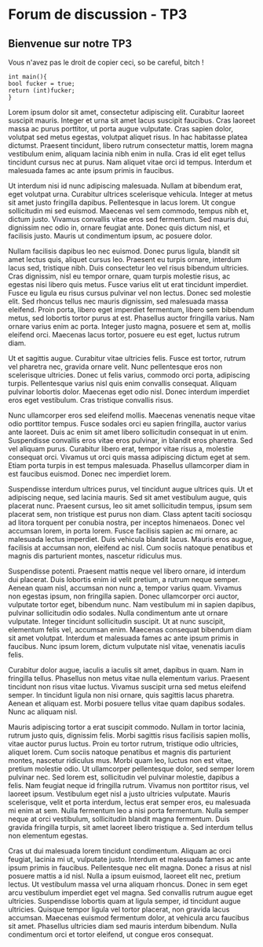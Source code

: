 # Forum de discussion - TP3

## Bienvenue sur notre TP3

Vous n'avez pas le droit de copier ceci, so be careful, bitch !

    int main(){
    bool fucker = true;
    return (int)fucker;
    }

Lorem ipsum dolor sit amet, consectetur adipiscing elit. Curabitur laoreet suscipit mauris. Integer et urna sit amet lacus suscipit faucibus. Cras laoreet massa ac purus porttitor, ut porta augue vulputate. Cras sapien dolor, volutpat sed metus egestas, volutpat aliquet risus. In hac habitasse platea dictumst. Praesent tincidunt, libero rutrum consectetur mattis, lorem magna vestibulum enim, aliquam lacinia nibh enim in nulla. Cras id elit eget tellus tincidunt cursus nec at purus. Nam aliquet vitae orci id tempus. Interdum et malesuada fames ac ante ipsum primis in faucibus.

Ut interdum nisi id nunc adipiscing malesuada. Nullam at bibendum erat, eget volutpat urna. Curabitur ultrices scelerisque vehicula. Integer at metus sit amet justo fringilla dapibus. Pellentesque in lacus lorem. Ut congue sollicitudin mi sed euismod. Maecenas vel sem commodo, tempus nibh et, dictum justo. Vivamus convallis vitae eros sed fermentum. Sed mauris dui, dignissim nec odio in, ornare feugiat ante. Donec quis dictum nisl, et facilisis justo. Mauris ut condimentum ipsum, ac posuere dolor.

Nullam facilisis dapibus leo nec euismod. Donec purus ligula, blandit sit amet lectus quis, aliquet cursus leo. Praesent eu turpis ornare, interdum lacus sed, tristique nibh. Duis consectetur leo vel risus bibendum ultricies. Cras dignissim, nisl eu tempor ornare, quam turpis molestie risus, ac egestas nisi libero quis metus. Fusce varius elit ut erat tincidunt imperdiet. Fusce eu ligula eu risus cursus pulvinar vel non lectus. Donec sed molestie elit. Sed rhoncus tellus nec mauris dignissim, sed malesuada massa eleifend. Proin porta, libero eget imperdiet fermentum, libero sem bibendum metus, sed lobortis tortor purus at est. Phasellus auctor fringilla varius. Nam ornare varius enim ac porta. Integer justo magna, posuere et sem at, mollis eleifend orci. Maecenas lacus tortor, posuere eu est eget, luctus rutrum diam.

Ut et sagittis augue. Curabitur vitae ultricies felis. Fusce est tortor, rutrum vel pharetra nec, gravida ornare velit. Nunc pellentesque eros non scelerisque ultricies. Donec ut felis varius, commodo orci porta, adipiscing turpis. Pellentesque varius nisl quis enim convallis consequat. Aliquam pulvinar lobortis dolor. Maecenas eget odio nisl. Donec interdum imperdiet eros eget vestibulum. Cras tristique convallis risus.

Nunc ullamcorper eros sed eleifend mollis. Maecenas venenatis neque vitae odio porttitor tempus. Fusce sodales orci eu sapien fringilla, auctor varius ante laoreet. Duis ac enim sit amet libero sollicitudin consequat in ut enim. Suspendisse convallis eros vitae eros pulvinar, in blandit eros pharetra. Sed vel aliquam purus. Curabitur libero erat, tempor vitae risus a, molestie consequat orci. Vivamus ut orci quis massa adipiscing dictum eget at sem. Etiam porta turpis in est tempus malesuada. Phasellus ullamcorper diam in est faucibus euismod. Donec nec imperdiet lorem.

Suspendisse interdum ultrices purus, vel tincidunt augue ultrices quis. Ut et adipiscing neque, sed lacinia mauris. Sed sit amet vestibulum augue, quis placerat nunc. Praesent cursus, leo sit amet sollicitudin tempus, ipsum sem placerat sem, non tristique est purus non diam. Class aptent taciti sociosqu ad litora torquent per conubia nostra, per inceptos himenaeos. Donec vel accumsan lorem, in porta lorem. Fusce facilisis sapien ac mi ornare, ac malesuada lectus imperdiet. Duis vehicula blandit lacus. Mauris eros augue, facilisis at accumsan non, eleifend ac nisl. Cum sociis natoque penatibus et magnis dis parturient montes, nascetur ridiculus mus.

Suspendisse potenti. Praesent mattis neque vel libero ornare, id interdum dui placerat. Duis lobortis enim id velit pretium, a rutrum neque semper. Aenean quam nisl, accumsan non nunc a, tempor varius quam. Vivamus non egestas ipsum, non fringilla sapien. Donec ullamcorper orci auctor, vulputate tortor eget, bibendum nunc. Nam vestibulum mi in sapien dapibus, pulvinar sollicitudin odio sodales. Nulla condimentum ante ut ornare vulputate. Integer tincidunt sollicitudin suscipit. Ut at nunc suscipit, elementum felis vel, accumsan enim. Maecenas consequat bibendum diam sit amet volutpat. Interdum et malesuada fames ac ante ipsum primis in faucibus. Nunc ipsum lorem, dictum vulputate nisl vitae, venenatis iaculis felis.

Curabitur dolor augue, iaculis a iaculis sit amet, dapibus in quam. Nam in fringilla tellus. Phasellus non metus vitae nulla elementum varius. Praesent tincidunt non risus vitae luctus. Vivamus suscipit urna sed metus eleifend semper. In tincidunt ligula non nisi ornare, quis sagittis lacus pharetra. Aenean et aliquam est. Morbi posuere tellus vitae quam dapibus sodales. Nunc ac aliquam nisl.

Mauris adipiscing tortor a erat suscipit commodo. Nullam in tortor lacinia, rutrum justo quis, dignissim felis. Morbi sagittis risus facilisis sapien mollis, vitae auctor purus luctus. Proin eu tortor rutrum, tristique odio ultricies, aliquet lorem. Cum sociis natoque penatibus et magnis dis parturient montes, nascetur ridiculus mus. Morbi quam leo, luctus non est vitae, pretium molestie odio. Ut ullamcorper pellentesque dolor, sed semper lorem pulvinar nec. Sed lorem est, sollicitudin vel pulvinar molestie, dapibus a felis. Nam feugiat neque id fringilla rutrum. Vivamus non porttitor risus, vel laoreet ipsum. Vestibulum eget nisl a justo ultricies vulputate. Mauris scelerisque, velit et porta interdum, lectus erat semper eros, eu malesuada mi enim at sem. Nulla fermentum leo a nisi porta fermentum. Nulla semper neque at orci vestibulum, sollicitudin blandit magna fermentum. Duis gravida fringilla turpis, sit amet laoreet libero tristique a. Sed interdum tellus non elementum egestas.

Cras ut dui malesuada lorem tincidunt condimentum. Aliquam ac orci feugiat, lacinia mi ut, vulputate justo. Interdum et malesuada fames ac ante ipsum primis in faucibus. Pellentesque nec elit magna. Donec a risus at nisl posuere mattis a id nisl. Nulla a ipsum euismod, laoreet elit nec, pretium lectus. Ut vestibulum massa vel urna aliquam rhoncus. Donec in sem eget arcu vestibulum imperdiet eget vel magna. Sed convallis rutrum augue eget ultricies. Suspendisse lobortis quam at ligula semper, id tincidunt augue ultricies. Quisque tempor ligula vel tortor placerat, non gravida lacus accumsan. Maecenas euismod fermentum dolor, at vehicula arcu faucibus sit amet. Phasellus ultricies diam sed mauris interdum bibendum. Nulla condimentum orci et tortor eleifend, ut congue eros consequat.
